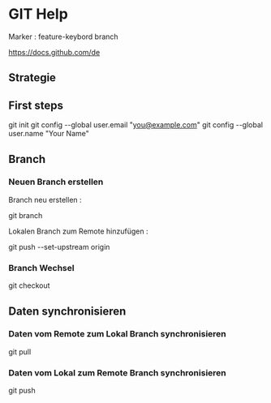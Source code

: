 # GIT Help

Marker : feature-keybord branch

https://docs.github.com/de

## Strategie



## First steps

git init
git config --global user.email "you@example.com"
git config --global user.name "Your Name"

## Branch

### Neuen Branch erstellen

Branch neu erstellen :

git branch <foobar>

Lokalen Branch zum Remote hinzufügen :

git push --set-upstream origin <foobar>

### Branch Wechsel

git checkout <foobar>

## Daten synchronisieren

### Daten vom Remote zum Lokal Branch synchronisieren

git pull

### Daten vom Lokal zum Remote Branch synchronisieren

git push